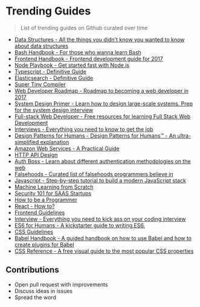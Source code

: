 # Trending Guides
> List of trending guides on Github curated over time

- [Data Structures - All the things you didn't know you wanted to know about data structures](https://github.com/thejameskyle/itsy-bitsy-data-structures)
- [Bash Handbook - For those who wanna learn Bash](https://github.com/denysdovhan/bash-handbook)
- [Frontend Handbook - Frontend development guide for 2017](https://github.com/FrontendMasters/front-end-handbook-2017)
- [Node Playbook - Get started fast with Node.js](https://github.com/HiFaraz/node-playbook)
- [Typescript - Definitive Guide](https://github.com/basarat/typescript-book)
- [Elasticsearch - Definitive Guide](https://github.com/elastic/elasticsearch-definitive-guide)
- [Super Tiny Compiler](https://github.com/thejameskyle/the-super-tiny-compiler)
- [Web Developer Roadmap - Roadmap to becoming a web developer in 2017](https://github.com/kamranahmedse/developer-roadmap)
- [System Design Primer - Learn how to design large-scale systems. Prep for the system design interview](https://github.com/donnemartin/system-design-primer)
- [Full-stack Web Developer - Free resources for learning Full Stack Web Development](https://github.com/bmorelli25/Become-A-Full-Stack-Web-Developer)
- [Interviews - Everything you need to know to get the job](https://github.com/kdn251/interviews)
- [Design Patterns for Humans - Design Patterns for Humans™ - An ultra-simplified explanation](https://github.com/kamranahmedse/design-patterns-for-humans)
- [Amazon Web Services - A Practical Guide](https://github.com/open-guides/og-aws)
- [HTTP API Design](https://github.com/interagent/http-api-design)
- [Auth Boss - Learn about different authentication methodologies on the web](https://github.com/teesloane/Auth-Boss)
- [Falsehoods - Curated list of falsehoods programmers believe in](https://github.com/kdeldycke/awesome-falsehood)
- [Javascript - Step-by-step tutorial to build a modern JavaScript stack](https://github.com/verekia/js-stack-from-scratch)
- [Machine Learning from Scratch](https://github.com/eriklindernoren/ML-From-Scratch)
- [Security 101 for SAAS Startups](https://github.com/forter/security-101-for-saas-startups)
- [How to be a Programmer](https://github.com/braydie/HowToBeAProgrammer)
- [React - How to?](https://github.com/petehunt/react-howto)
- [Frontend Guidelines](https://github.com/bendc/frontend-guidelines)
- [Interview - Everything you need to kick ass on your coding interview](https://github.com/andreis/interview)
- [ES6 for Humans - A kickstarter guide to writing ES6.](https://github.com/metagrover/ES6-for-humans)
- [CSS Guidelines](https://github.com/csswizardry/CSS-Guidelines)
- [Babel Handbook - A guided handbook on how to use Babel and how to create plugins for Babel](https://github.com/thejameskyle/babel-handbook)
- [CSS Reference - A free visual guide to the most popular CSS properties](https://github.com/jgthms/css-reference)

## Contributions

- Open pull request with improvements
- Discuss ideas in issues
- Spread the word

